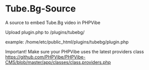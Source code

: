 # Tube.Bg-Source
A source to embed Tube.Bg video in PHPVibe

Upload plugin.php to /plugins/tubebg/

example: /home/etc/public_html/plugins/tubebg/plugin.php

Important! Make sure your PHPVibe uses the latest providers class https://github.com/PHPVibe/PHPVibe-CMS/blob/master/app/classes/class.providers.php
